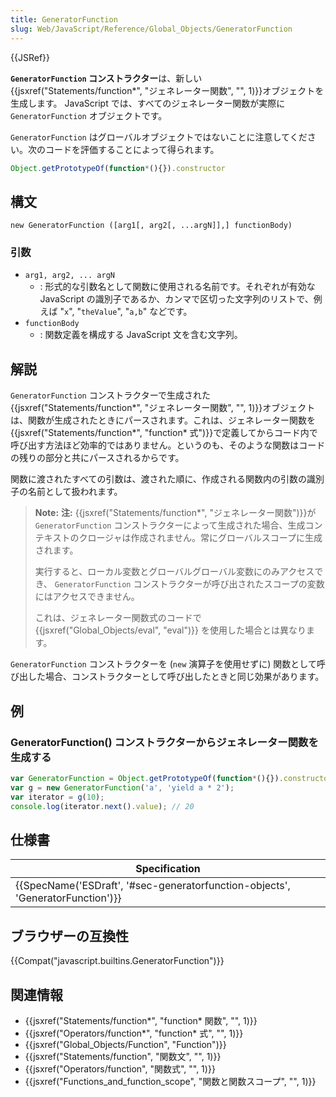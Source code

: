 ```yaml
---
title: GeneratorFunction
slug: Web/JavaScript/Reference/Global_Objects/GeneratorFunction
---
```


{{JSRef}}

**`GeneratorFunction` コンストラクター**は、新しい{{jsxref("Statements/function*", "ジェネレーター関数", "", 1)}}オブジェクトを生成します。 JavaScript では、すべてのジェネレーター関数が実際に `GeneratorFunction` オブジェクトです。

`GeneratorFunction` はグローバルオブジェクトではないことに注意してください。次のコードを評価することによって得られます。

```js
Object.getPrototypeOf(function*(){}).constructor
```

## 構文

```
new GeneratorFunction ([arg1[, arg2[, ...argN]],] functionBody)
```

### 引数

- `arg1, arg2, ... argN`
  - : 形式的な引数名として関数に使用される名前です。それぞれが有効な JavaScript の識別子であるか、カンマで区切った文字列のリストで、例えば "`x`", "`theValue`", "`a,b`" などです。
- `functionBody`
  - : 関数定義を構成する JavaScript 文を含む文字列。

## 解説

`GeneratorFunction` コンストラクターで生成された{{jsxref("Statements/function*", "ジェネレーター関数", "", 1)}}オブジェクトは、関数が生成されたときにパースされます。これは、ジェネレーター関数を {{jsxref("Statements/function*", "function* 式")}}で定義してからコード内で呼び出す方法ほど効率的ではありません。というのも、そのような関数はコードの残りの部分と共にパースされるからです。

関数に渡されたすべての引数は、渡された順に、作成される関数内の引数の識別子の名前として扱われます。

> **Note:** **注:** {{jsxref("Statements/function*", "ジェネレーター関数")}}が `GeneratorFunction` コンストラクターによって生成された場合、生成コンテキストのクロージャは作成されません。常にグローバルスコープに生成されます。
>
> 実行すると、ローカル変数とグローバルグローバル変数にのみアクセスでき、 `GeneratorFunction` コンストラクターが呼び出されたスコープの変数にはアクセスできません。
>
> これは、ジェネレーター関数式のコードで {{jsxref("Global_Objects/eval", "eval")}} を使用した場合とは異なります。

`GeneratorFunction` コンストラクターを (`new` 演算子を使用せずに) 関数として呼び出した場合、コンストラクターとして呼び出したときと同じ効果があります。

## 例

### GeneratorFunction() コンストラクターからジェネレーター関数を生成する

```js
var GeneratorFunction = Object.getPrototypeOf(function*(){}).constructor
var g = new GeneratorFunction('a', 'yield a * 2');
var iterator = g(10);
console.log(iterator.next().value); // 20
```

## 仕様書

| Specification                                                                                            |
| -------------------------------------------------------------------------------------------------------- |
| {{SpecName('ESDraft', '#sec-generatorfunction-objects', 'GeneratorFunction')}} |

## ブラウザーの互換性

{{Compat("javascript.builtins.GeneratorFunction")}}

## 関連情報

- {{jsxref("Statements/function*", "function* 関数", "", 1)}}
- {{jsxref("Operators/function*", "function* 式", "", 1)}}
- {{jsxref("Global_Objects/Function", "Function")}}
- {{jsxref("Statements/function", "関数文", "", 1)}}
- {{jsxref("Operators/function", "関数式", "", 1)}}
- {{jsxref("Functions_and_function_scope", "関数と関数スコープ", "", 1)}}
